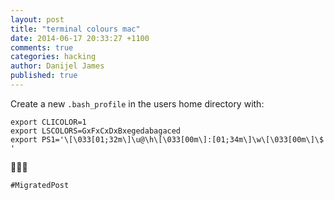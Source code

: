 ```yaml
---
layout: post
title: "terminal colours mac"
date: 2014-06-17 20:33:27 +1100
comments: true
categories: hacking
author: Danijel James
published: true
---
```

Create a new `.bash_profile` in the users home directory with:

    export CLICOLOR=1
    export LSCOLORS=GxFxCxDxBxegedabagaced
    export PS1='\[\033[01;32m\]\u@\h\[\033[00m\]:[01;34m\]\w\[\033[00m\]\$ '

👅👅👅

`#MigratedPost`

